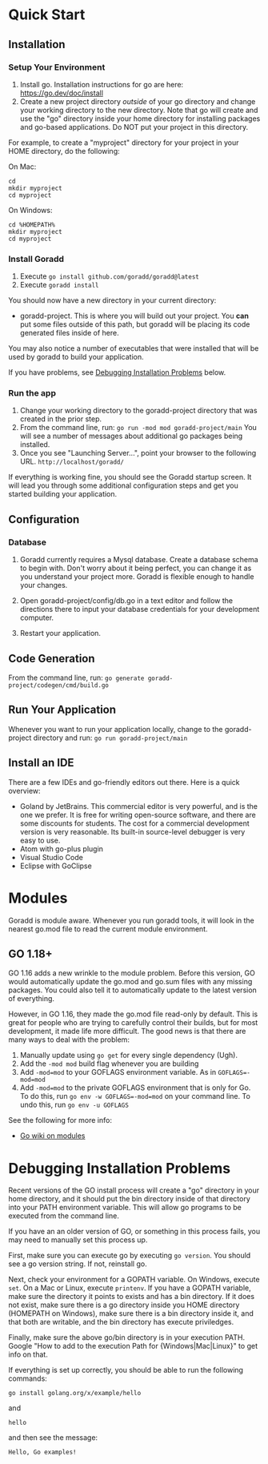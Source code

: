 # Quick Start
## Installation
### Setup Your Environment

1. Install go. Installation instructions for go are here: https://go.dev/doc/install
2. Create a new project directory *outside* of your go directory and change your working directory 
to the new directory. Note that go will create and use the "go" directory inside your home
directory for installing packages and go-based applications. 
Do NOT put your project in this directory.

For example, to create a "myproject" directory for your project in your HOME directory, do the following:

On Mac:
```
cd
mkdir myproject
cd myproject
```

On Windows:
```
cd %HOMEPATH%
mkdir myproject
cd myproject
```

### Install Goradd
1. Execute ```go install github.com/goradd/goradd@latest```
1. Execute ```goradd install```

You should now have a new directory in your current directory:
* goradd-project. This is where you will build out your project. You **can** put some
files outside of this path, but goradd will be placing its code generated files
inside of here.

You may also notice a number of executables that were installed 
that will be used by goradd to build your application.

If you have problems, see [Debugging Installation Problems](#debugging-installation-problems) below.

### Run the app
1. Change your working directory to the goradd-project directory that was created in the prior step. 
2. From the command line, run:
```go run -mod mod goradd-project/main```
You will see a number of messages about additional go packages being installed.
3. Once you see "Launching Server...", point your browser to the following URL. 
`http://localhost/goradd/`

If everything is working fine, you should see the Goradd startup screen. It will lead 
you through some additional configuration steps and get you started building your
application.

## Configuration
### Database
1. Goradd currently requires a Mysql database. Create a 
database schema to begin with. Don't worry about it being perfect, you
can change it as you understand your project more. Goradd is flexible enough
to handle your changes.

2. Open goradd-project/config/db.go in a text editor and follow the directions there
to input your database credentials for your development computer.

3. Restart your application.

## Code Generation
From the command line, run:
`go generate goradd-project/codegen/cmd/build.go`

## Run Your Application
Whenever you want to run your application locally, change to the goradd-project directory and run:
```go run goradd-project/main```

## Install an IDE
There are a few IDEs and go-friendly editors out there. Here is a quick overview:

* Goland by JetBrains. This commercial editor is very powerful, and is the one we prefer. It is
free for writing open-source software, and there are some discounts for students. The
cost for a commercial development version is very reasonable. Its built-in
source-level debugger is very easy to use.
* Atom with go-plus plugin
* Visual Studio Code
* Eclipse with GoClipse

# Modules
Goradd is module aware. Whenever you run goradd tools, it will look
in the nearest go.mod file to read the current module environment.

## GO 1.18+
GO 1.16 adds a new wrinkle to the module problem. Before this version, GO would automatically
update the go.mod and go.sum files with any missing packages. You could also tell it to 
automatically update to the latest version of everything.

However, in GO 1.16, they made the go.mod file read-only by default. This is great for people
who are trying to carefully control their builds, but for most development, it made life more difficult.
The good news is that there are many ways to deal with the problem:
1. Manually update using `go get` for every single dependency (Ugh).
2. Add the `-mod mod` build flag whenever you are building
3. Add `-mod=mod` to your GOFLAGS environment variable. As in `GOFLAGS=-mod=mod`
4. Add `-mod=mod` to the private GOFLAGS environment that is only for Go. To do this, 
   run `go env -w GOFLAGS=-mod=mod` on your command line. To undo this, run `go env -u GOFLAGS`

See the following for more info:
* [Go wiki on modules](https://github.com/golang/go/wiki/Modules)

# Debugging Installation Problems
Recent versions of the GO install process will create a "go" directory in your home
directory, and it should put the bin directory inside of that directory
into your PATH environment variable. This will allow go programs to be executed
from the command line.

If you have an an older version of GO, or something in this process fails, you may need to manually
set this process up.

First, make sure you can execute go by executing ```go version```. You should
see a go version string. If not, reinstall go.

Next, check your environment for a GOPATH variable. 
On Windows, execute ```set```. On a Mac or Linux, execute ```printenv```.
If you have a GOPATH variable, make sure the directory it points to exists
and has a bin directory. If it does not exist, make sure there is a go
directory inside you HOME directory (HOMEPATH on Windows), make sure there is
a bin directory inside it, and that both are writable, and the bin directory
has execute priviledges.

Finally, make sure the above go/bin directory is in your execution PATH.
Google "How to add to the execution Path for {Windows|Mac|Linux}" to get
info on that.

If everything is set up correctly, you should be able to run the following
commands:

```go install golang.org/x/example/hello```

and

```hello```

and then see the message:

```Hello, Go examples!```

